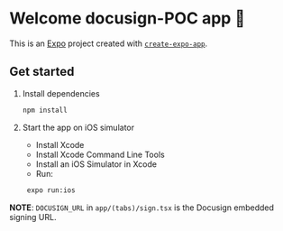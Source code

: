 # Welcome docusign-POC app 👋

This is an [Expo](https://expo.dev) project created with [`create-expo-app`](https://www.npmjs.com/package/create-expo-app).

## Get started

1. Install dependencies

   ```bash
   npm install
   ```

2. Start the app on iOS simulator
   - Install Xcode
   - Install Xcode Command Line Tools
   - Install an iOS Simulator in Xcode
   - Run:

   ```bash
    expo run:ios
   ```


**NOTE**: `DOCUSIGN_URL` in `app/(tabs)/sign.tsx` is the Docusign embedded signing URL.
